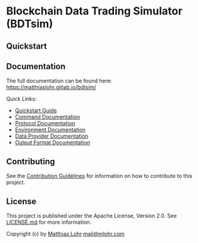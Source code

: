 # Blockchain Data Trading Simulator (BDTsim)

## Quickstart

## Documentation

The full documentation can be found here: https://matthiaslohr.gitlab.io/bdtsim/

Quick Links:

  * [Quickstart Guide](https://matthiaslohr.gitlab.io/bdtsim/quickstart/)
  * [Command Documentation](https://matthiaslohr.gitlab.io/bdtsim/commands/)
  * [Protocol Documentation](https://matthiaslohr.gitlab.io/bdtsim/protocols/)
  * [Environment Documentation](https://matthiaslohr.gitlab.io/bdtsim/environments/)
  * [Data Provider Documentation](https://matthiaslohr.gitlab.io/bdtsim/data_providers/)
  * [Output Format Documentation](https://matthiaslohr.gitlab.io/bdtsim/output_formats/)


## Contributing

See the [Contribution Guidelines](https://gitlab.com/MatthiasLohr/bdtsim/-/blob/master/CONTRIBUTING.md) for information on how to contribute to this project.


## License

This project is published under the Apache License, Version 2.0.
See [LICENSE.md](https://gitlab.com/MatthiasLohr/bdtsim/-/blob/master/LICENSE.md) for more information.

Copyright (c) by [Matthias Lohr](https://mlohr.com/) <mail@mlohr.com>
